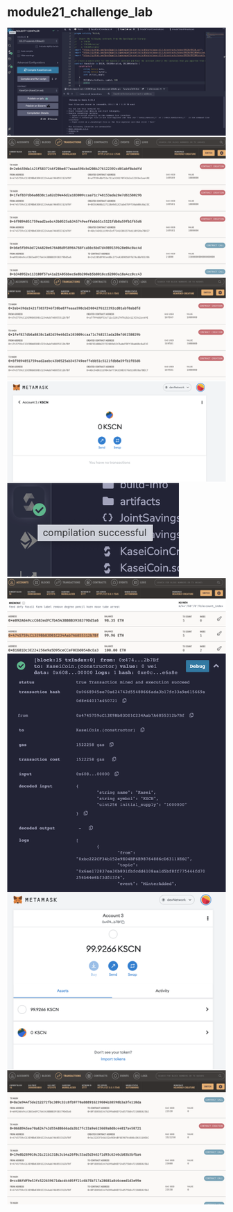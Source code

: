 # module21_challenge_lab

<img src="/screenshots/Screen Shot 2022-08-21 at 10.17.09 am.png" alt="Alt text" title="Screenshot1">
<img src="/screenshots/Screen Shot 2022-08-21 at 10.33.54 am.png" alt="Alt text" title="Screenshot2">
<img src="/screenshots/Screen Shot 2022-08-21 at 10.34.01 am.png" alt="Alt text" title="Screenshot3">

<img src="/screenshots/Screen Shot 2022-08-21 at 11.57.14 am.png" alt="Alt text" title="Screenshot4">
<img src="/screenshots/Screen Shot 2022-08-21 at 11.58.53 am.png" alt="Alt text" title="Screenshot5">

<img src="/screenshots/Screen Shot 2022-08-21 at 12.02.36 pm.png" alt="Alt text" title="Screenshot6">

<img src="/screenshots/Screen Shot 2022-08-21 at 12.08.09 pm.png" alt="Alt text" title="Screenshot7">
<img src="/screenshots/Screen Shot 2022-08-21 at 12.09.15 pm.png" alt="Alt text" title="Screenshot8">

<img src="/screenshots/Screen Shot 2022-08-21 at 12.13.39 pm.png" alt="Alt text" title="Screenshot9">
